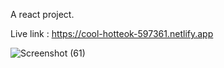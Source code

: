 
A react project. 

Live link : https://cool-hotteok-597361.netlify.app  



![Screenshot (61)](https://github.com/Ashh21/react-mirco-project-1/assets/106957781/b9a58418-10cd-427d-980a-ca44f76f9e4c)
